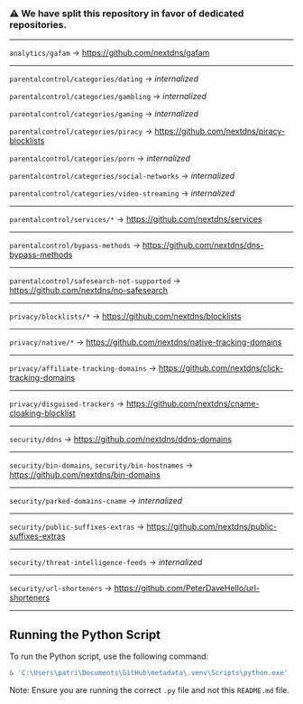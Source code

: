 ### ⚠️ We have split this repository in favor of dedicated repositories.

---

`analytics/gafam` → https://github.com/nextdns/gafam

---

`parentalcontrol/categories/dating` → *internalized*

`parentalcontrol/categories/gambling` → *internalized*

`parentalcontrol/categories/gaming` → *internalized*

`parentalcontrol/categories/piracy` → https://github.com/nextdns/piracy-blocklists

`parentalcontrol/categories/porn` → *internalized*

`parentalcontrol/categories/social-networks` → *internalized*

`parentalcontrol/categories/video-streaming` → *internalized*

---

`parentalcontrol/services/*` → https://github.com/nextdns/services


---

`parentalcontrol/bypass-methods` → https://github.com/nextdns/dns-bypass-methods

---

`parentalcontrol/safesearch-not-supported` → https://github.com/nextdns/no-safesearch

---

`privacy/blocklists/*` → https://github.com/nextdns/blocklists

---

`privacy/native/*` → https://github.com/nextdns/native-tracking-domains

---

`privacy/affiliate-tracking-domains` → https://github.com/nextdns/click-tracking-domains

---

`privacy/disguised-trackers` → https://github.com/nextdns/cname-cloaking-blocklist

---

`security/ddns` → https://github.com/nextdns/ddns-domains

---

`security/bin-domains`, `security/bin-hostnames` → https://github.com/nextdns/bin-domains

---

`security/parked-domains-cname` → *internalized*

---

`security/public-suffixes-extras` → https://github.com/nextdns/public-suffixes-extras

---

`security/threat-intelligence-feeds` → *internalized*

---

`security/url-shorteners` → https://github.com/PeterDaveHello/url-shorteners

---

## Running the Python Script

To run the Python script, use the following command:

```powershell
& 'C:\Users\patri\Documents\GitHub\metadata\.venv\Scripts\python.exe' 'C:\Users\patri\Documents\GitHub\metadata\script.py'
```

Note: Ensure you are running the correct `.py` file and not this `README.md` file.
